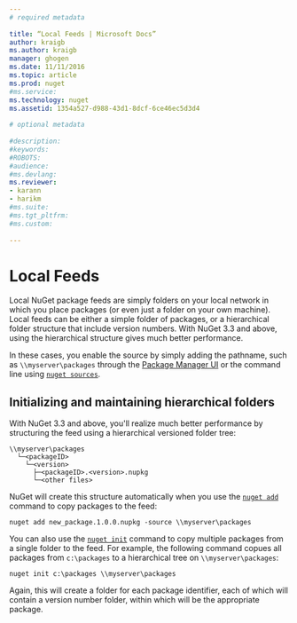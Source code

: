 ```yaml
--- 
# required metadata 
 
title: “Local Feeds | Microsoft Docs” 
author: kraigb 
ms.author: kraigb 
manager: ghogen 
ms.date: 11/11/2016 
ms.topic: article 
ms.prod: nuget 
#ms.service: 
ms.technology: nuget 
ms.assetid: 1354a527-d988-43d1-8dcf-6ce46ec5d3d4 
 
# optional metadata 
 
#description: 
#keywords: 
#ROBOTS: 
#audience: 
#ms.devlang: 
ms.reviewer:  
- karann 
- harikm 
#ms.suite:  
#ms.tgt_pltfrm: 
#ms.custom: 
 
---
```

# Local Feeds

Local NuGet package feeds are simply folders on your local network in which you place packages (or even just a folder on your own machine). Local feeds can be either a simple folder of packages, or a hierarchical folder structure that include version numbers. With NuGet 3.3 and above, using the hierarchical structure gives much better performance. 

In these cases, you enable the source by simply adding the pathname, such as `\\myserver\packages` through the [Package Manager UI](../tools/package-manager-ui#package-sources.md) or the command line using [`nuget sources`](../tools/nuget.exe-cli-reference#sources.md).   
 
## Initializing and maintaining hierarchical folders 

With NuGet 3.3 and above, you'll realize much better performance by structuring the feed using a hierarchical versioned folder tree:

	\\myserver\packages
      └─<packageID>
        └─<version>	            
          ├─<packageID>.<version>.nupkg	
          └─<other files>

NuGet will create this structure automatically when you use the [`nuget add`](../tools/nuget.exe-cli-reference#add.md) command to copy packages to the feed: 

    nuget add new_package.1.0.0.nupkg -source \\myserver\packages

You can also use the [`nuget init`](../tools/nuget.exe-cli-reference#init.md) command to copy multiple packages from a single folder to the feed. For example, the following command copues all packages from `c:\packages` to a hierarchical tree on `\\myserver\packages`: 

    nuget init c:\packages \\myserver\packages

Again, this will create a folder for each package identifier, each of which will contain a version number folder, within which will be the appropriate package.

